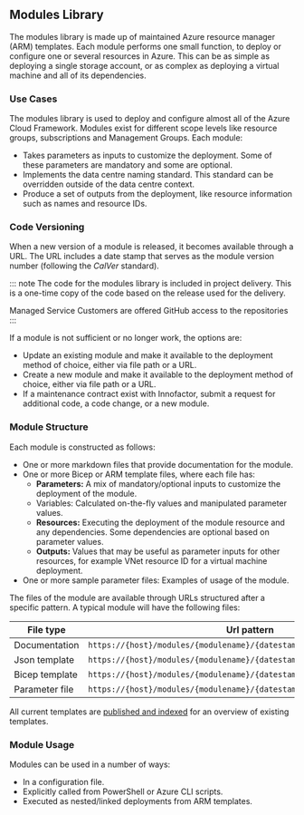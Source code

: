 ## Modules Library

The modules library is made up of maintained Azure resource manager (ARM) templates. Each module performs one small function, to deploy or configure one or several resources in Azure. This can be as simple as deploying a single storage account, or as complex as deploying a virtual machine and all of its dependencies.

### Use Cases

The modules library is used to deploy and configure almost all of the Azure Cloud Framework. Modules exist for different scope levels like resource groups, subscriptions and Management Groups. Each module:

* Takes parameters as inputs to customize the deployment. Some of these parameters are mandatory and some are optional.
* Implements the data centre naming standard. This standard can be overridden outside of the data centre context.
* Produce a set of outputs from the deployment, like resource information such as names and resource IDs.

### Code Versioning

When a new version of a module is released, it becomes available through a URL. The URL includes a date stamp that serves as the module version number (following the *CalVer* standard).

::: note
The code for the modules library is included in project delivery. This is a one-time copy of the code based on the release used for the delivery.

Managed Service Customers are offered GitHub access to the repositories
:::

If a module is not sufficient or no longer work, the options are:

* Update an existing module and make it available to the deployment method of choice, either via file path or a URL.
* Create a new module and make it available to the deployment method of choice, either via file path or a URL.
* If a maintenance contract exist with Innofactor, submit a request for additional code, a code change, or a new module.

### Module Structure

Each module is constructed as follows:

* One or more markdown files that provide documentation for the module.
* One or more Bicep or ARM template files, where each file has:
  * **Parameters:** A mix of mandatory/optional inputs to customize the deployment of the module.
  * Variables: Calculated on-the-fly values and manipulated parameter values.
  * **Resources:** Executing the deployment of the module resource and any dependencies. Some dependencies are optional based on parameter values.
  * **Outputs:** Values that may be useful as parameter inputs for other resources, for example VNet resource ID for a virtual machine deployment.
* One or more sample parameter files: Examples of usage of the module.

The files of the module are available through URLs structured after a specific pattern. A typical module will have the following files:

|File type|Url pattern|
|---|---|
|Documentation|`https://{host}/modules/{modulename}/{datestamp}/README.md`
|Json template|`https://{host}/modules/{modulename}/{datestamp}/{name}.json`
|Bicep template|`https://{host}/modules/{modulename}/{datestamp}/{name}.bicep`
|Parameter file|`https://{host}/modules/{modulename}/{datestamp}/{name}.parameters.json`

All current templates are [published and indexed](https://iacinnofactor.azurewebsites.net/) for an overview of existing templates.

### Module Usage

Modules can be used in a number of ways:

* In a configuration file.
* Explicitly called from PowerShell or Azure CLI scripts.
* Executed as nested/linked deployments from ARM templates.
